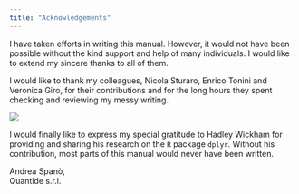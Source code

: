```yaml
---
title: "Acknowledgements"
---
```



I have taken efforts in writing this manual. However, it would not have been possible without the kind support and help of many individuals. I would like to extend my sincere thanks to all of them.  

I would like to thank my colleagues, Nicola Sturaro, Enrico Tonini and Veronica Giro, for their contributions and for the long hours they spent checking and reviewing my messy writing.  

![](images/EF5C8766.jpg)

I would finally like to express my special gratitude to Hadley Wickham for providing and sharing his research on the `R` package `dplyr`. Without his contribution, most parts of this manual would never have been written.

Andrea Spanò,  
Quantide s.r.l.